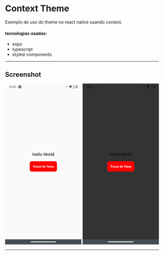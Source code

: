 # Context Theme

Exemplo de uso do theme no react native usando context.

#### tecnologias usadas:

- expo
- typescript
- styled-components

---

## Screenshot

![img1](.github/img1.png) ![img2](.github/img2.png)

---
